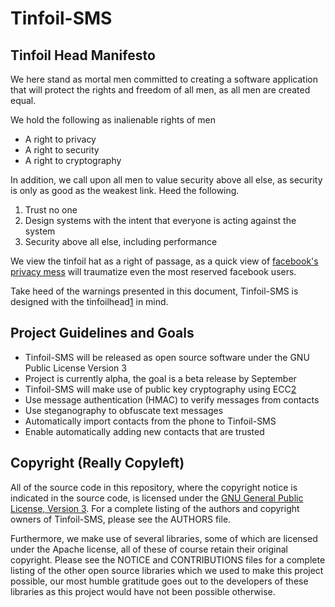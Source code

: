 Tinfoil-SMS
============

Tinfoil Head Manifesto
----------------------

We here stand as mortal men committed to creating a software application
that will protect the rights and freedom of all men, as all men are created
equal.

We hold the following as inalienable rights of men

+ A right to privacy
+ A right to security
+ A right to cryptography


In addition, we call upon all men to value security above all else, as
security is only as good as the weakest link. Heed the following.

1. Trust no one
2. Design systems with the intent that everyone is acting against the system
3. Security above all else, including performance


We view the tinfoil hat as a right of passage, as a quick view of
[facebook's privacy mess](http://www.nytimes.com/interactive/2010/05/12/business/facebook-privacy.html?ref=personaltech)
will traumatize even the most reserved facebook users.

Take heed of the warnings presented in this document, Tinfoil-SMS is designed with the tinfoilhead[1]
in mind.

[1]: https://en.wikipedia.org/wiki/Tinfoil_hat "Tinfoil Head"


Project Guidelines and Goals
----------------------------

+ Tinfoil-SMS will be released as open source software under the GNU Public License Version 3
+ Project is currently alpha, the goal is a beta release by September
+ Tinfoil-SMS will make use of public key cryptography using ECC[2]
+ Use message authentication (HMAC) to verify messages from contacts
+ Use steganography to obfuscate text messages
+ Automatically import contacts from the phone to Tinfoil-SMS
+ Enable automatically adding new contacts that are trusted

[2]: https://en.wikipedia.org/wiki/Elliptic_curve_cryptography "Elliptic Curve Cryptography"


Copyright (Really Copyleft)
---------------------------

All of the source code in this repository, where the copyright notice is indicated in the source
code, is licensed under the [GNU General Public License, Version 3](http://www.gnu.org/licenses/gpl.html).
For a complete listing of the authors and copyright owners of Tinfoil-SMS, please see the AUTHORS file.

Furthermore, we make use of several libraries, some of which are licensed under the Apache license, all of
these of course retain their original copyright. Please see the NOTICE and CONTRIBUTIONS files for a complete
listing of the other open source libraries which we used to make this project possible, our most humble gratitude
goes out to the developers of these libraries as this project would have not been possible otherwise.
